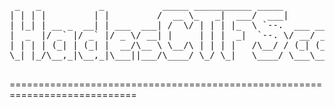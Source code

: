 <pre>
 _   _           _           _____ ___________ _____                    _                         _ 
| | | |         | |         /  __ \_   _|  ___/  ___|                  | |                       | |
| |_| | __ _  __| | ___  ___| /  \/ | | | |_  \ `--.  ___ ___  _ __ ___| |__   ___   __ _ _ __ __| |
|  _  |/ _` |/ _` |/ _ \/ __| |     | | |  _|  `--. \/ __/ _ \| '__/ _ \ '_ \ / _ \ / _` | '__/ _` |
| | | | (_| | (_| |  __/\__ \ \__/\ | | | |   /\__/ / (_| (_) | | |  __/ |_) | (_) | (_| | | | (_| |
\_| |_/\__,_|\__,_|\___||___/\____/ \_/ \_|   \____/ \___\___/|_|  \___|_.__/ \___/ \__,_|_|  \__,_|
                                     </pre>
============================================================================

